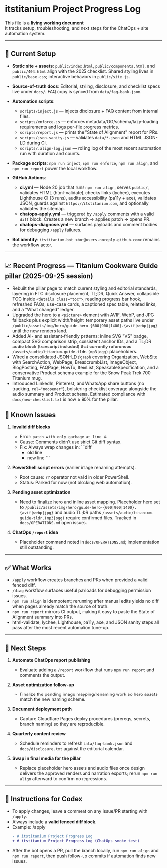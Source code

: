 # itstitanium Project Progress Log

This file is a **living working document**.  
It tracks setup, troubleshooting, and next steps for the ChatOps + site automation system.

---

## 📌 Current Setup

- **Static site + assets**: `public/index.html`, `public/components.html`, and `public/404.html` align with the 2025 checklist. Shared styling lives in `public/base.css`; interactive behaviors in `public/site.js`.

- **Source-of-truth docs**: Editorial, styling, disclosure, and checklist specs live under `docs/`. FAQ copy is synced from `data/faq-bank.json`.

- **Automation scripts**:
  - `scripts/inject.js` — injects disclosure + FAQ content from internal files.
  - `scripts/enforce.js` — enforces metadata/OG/schema/lazy-loading requirements and logs per-file progress metrics.
  - `scripts/report.js` — prints the "State of Alignment" report for PRs.
  - `scripts/json-sanity.js` — validates `data/*.json` and HTML JSON-LD during CI.
  - `scripts/.align-log.json` — rolling log of the most recent automation run with duration and counts.

- **Package scripts**: `npm run inject`, `npm run enforce`, `npm run align`, and `npm run report` power the local workflow.

- **GitHub Actions**:
  - **ci.yml** — Node 20 job that runs `npm run align`, serves `public/`, validates HTML (html-validate), checks links (lychee), executes Lighthouse CI (3 runs), audits accessibility (pa11y + axe), validates JSON, guards against `https://itstitaniun.com`, and optionally validates the sitemap.
  - **chatops-apply.yml** — triggered by `/apply` comments with a valid `diff` block. Creates a new branch → applies patch → opens PR.
  - **chatops-diagnose.yml** — surfaces payloads and comment bodies for debugging `/apply` failures.

- **Bot identity**: `itstitanium-bot <bot@users.noreply.github.com>` remains the workflow actor.

---

## 📈 Recent Progress — Titanium Cookware Guide pillar (2025-09-25 session)

- Rebuilt the pillar page to match current styling and editorial standards, layering in FTC disclosure placement, TL;DR, Quick Answer, collapsible TOC inside `<details class="toc">`, reading progress bar hook, refreshed FAQs, use-case cards, a captioned spec table, related links, and a "What changed" ledger.
- Upgraded the hero to a `<picture>` element with AVIF, WebP, and JPG fallbacks plus explicit width/height; temporary asset paths live under `/public/assets/img/hero/guide-hero-{600|900|1400}.{avif|webp|jpg}` until the new renders land.
- Added AI- and assistant-friendly patterns: inline SVG "VS" badge, compact SVG comparison strip, consistent anchor IDs, and a TL;DR audio block (transcript included) that currently references `/assets/audio/titanium-guide-tldr.(mp3|ogg)` placeholders.
- Wired a consolidated JSON-LD `@graph` covering Organization, WebSite with SearchAction, WebPage, BreadcrumbList, ImageObject, BlogPosting, FAQPage, HowTo, ItemList, SpeakableSpecification, and a conservative Product schema example for the Snow Peak Trek 700 Titanium mug.
- Introduced LinkedIn, Pinterest, and WhatsApp share buttons (no tracking, `rel="noopener"`), bolstering checklist coverage alongside the audio summary and Product schema. Estimated compliance with `docs/new-checklist.txt` is now ≥ 90% for the pillar.

## 🛑 Known Issues

1. **Invalid diff blocks**
   - Error: `patch with only garbage at line 4`.
   - Cause: Comments didn’t use strict Git diff syntax.
   - Fix: Always wrap changes in:
     \`\`\`diff
     - old line
     + new line
     \`\`\`

2. **PowerShell script errors** (earlier image renaming attempts).
   - Root cause: `??` operator not valid in older PowerShell.
   - Status: Parked for now (not blocking web automation).

3. **Pending asset optimization**
   - Need to finalize hero and inline asset mapping. Placeholder hero set to `/public/assets/img/hero/guide-hero-{600|900|1400}.{avif|webp|jpg}` and audio TL;DR paths `/assets/audio/titanium-guide-tldr.(mp3|ogg)` require confirmed files. Tracked in `docs/OPERATIONS.md` open issues.

4. **ChatOps `/report` idea**
   - Placeholder command noted in `docs/OPERATIONS.md`; implementation still outstanding.

---

## ✅ What Works

- `/apply` workflow creates branches and PRs when provided a valid fenced diff.
- `/diag` workflow surfaces useful payloads for debugging permission issues.
- `npm run align` is idempotent; rerunning after manual edits yields no diff when pages already match the source of truth.
- `npm run report` mirrors CI output, making it easy to paste the State of Alignment summary into PRs.
- html-validate, lychee, Lighthouse, pa11y, axe, and JSON sanity steps all pass after the most recent automation tune-up.

---

## 🚀 Next Steps

1. **Automate ChatOps report publishing**
   - Evaluate adding a `/report` workflow that runs `npm run report` and comments the output.

2. **Asset optimization follow-up**
   - Finalize the pending image mapping/renaming work so hero assets match the new naming scheme.

3. **Document deployment path**
   - Capture Cloudflare Pages deploy procedures (prereqs, secrets, branch naming) so they are reproducible.

4. **Quarterly content review**
   - Schedule reminders to refresh `data/faq-bank.json` and `docs/disclosure.txt` against the editorial calendar.

5. **Swap in final media for the pillar**
   - Replace placeholder hero assets and audio files once design delivers the approved renders and narration exports; rerun `npm run align` afterward to confirm no regressions.

---

## 📖 Instructions for Codex

- To apply changes, leave a comment on any issue/PR starting with `/apply`.  
- Always include a **valid fenced diff block**.
- Example:
    /apply
    ```diff
    - # itstitanium Project Progress Log
    + # itstitanium Project Progress Log (ChatOps smoke test)
    ```
- After the bot opens a PR, pull the branch locally, run `npm run align` and `npm run report`, then push follow-up commits if automation finds new issues.
